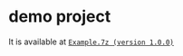 # demo project

It is available at [`Example.7z (version 1.0.0)`](https://github.com/40843245/CSharp-Demo-Project/tree/main/built-in%20package/System.ComponentModel/code/v1.0.0)